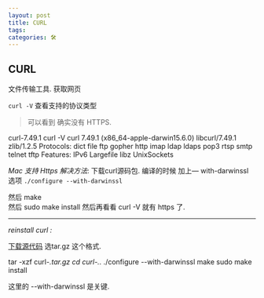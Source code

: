```yaml
---
layout: post
title: CURL
tags: 
categories: 🛠
---
```


## CURL

文件传输工具.  获取网页


`curl -V` 查看支持的协议类型
> 可以看到 确实没有 HTTPS.

curl-7.49.1 curl -V
curl 7.49.1 (x86_64-apple-darwin15.6.0) libcurl/7.49.1 zlib/1.2.5
Protocols: dict file ftp gopher http imap ldap ldaps pop3 rtsp smtp telnet tftp
Features: IPv6 Largefile libz UnixSockets



*Mac 支持 Https 解决方法*:
下载curl源码包. 编译的时候 加上— with-darwinssl 选项
`./configure --with-darwinssl`

然后 make   
然后 sudo make install
然后再看看 curl -V 就有 https 了.


---- -
*reinstall curl :*

[下载源代码][1]   选tar.gz 这个格式.


tar -xzf curl-***.tar.gz
cd curl-*.*.*
./configure --with-darwinssl
make
sudo make install

这里的 --with-darwinssl 是关键.




[1]:	https://curl.haxx.se/download.html